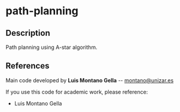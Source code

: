 # path-planning

## Description

Path planning using A-star algorithm.

## References

Main code developed by **Luis Montano Gella** -- montano@unizar.es

If you use this code for academic work, please reference:
* Luis Montano Gella
